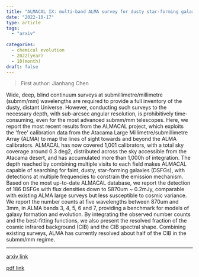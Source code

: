 ```yaml
---
title: "ALMACAL IX: multi-band ALMA survey for dusty star-forming galaxies and the resolved fractions of the cosmic infrared background"
date: "2022-10-17"
type: article
tags:
  - "arxiv"
  
categories:
  - chemical evolution
  - 2022(year)
  - 10(month)
draft: false
---
```

> First author: Jianhang Chen

 Wide, deep, blind continuum surveys at submillimetre/millimetre (submm/mm)
wavelengths are required to provide a full inventory of the dusty, distant
Universe. However, conducting such surveys to the necessary depth, with
sub-arcsec angular resolution, is prohibitively time-consuming, even for the
most advanced submm/mm telescopes. Here, we report the most recent results from
the ALMACAL project, which exploits the 'free' calibration data from the
Atacama Large Millimetre/submillimetre Array (ALMA) to map the lines of sight
towards and beyond the ALMA calibrators. ALMACAL has now covered 1,001
calibrators, with a total sky coverage around 0.3 deg2, distributed across the
sky accessible from the Atacama desert, and has accumulated more than 1,000h of
integration. The depth reached by combining multiple visits to each field makes
ALMACAL capable of searching for faint, dusty, star-forming galaxies (DSFGs),
with detections at multiple frequencies to constrain the emission mechanism.
Based on the most up-to-date ALMACAL database, we report the detection of 186
DSFGs with flux densities down to S870um ~ 0.2mJy, comparable with existing
ALMA large surveys but less susceptible to cosmic variance. We report the
number counts at five wavelengths between 870um and 3mm, in ALMA bands 3, 4, 5,
6 and 7, providing a benchmark for models of galaxy formation and evolution. By
integrating the observed number counts and the best-fitting functions, we also
present the resolved fraction of the cosmic infrared background (CIB) and the
CIB spectral shape. Combining existing surveys, ALMA has currently resolved
about half of the CIB in the submm/mm regime.

---
[arxiv link](http://arxiv.org/abs/2210.09329v1)

[pdf link](http://arxiv.org/pdf/2210.09329v1)